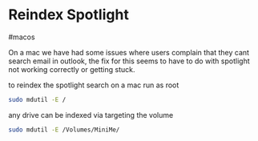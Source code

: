 # Reindex Spotlight
#macos 

On a mac we have had some issues where users complain that they cant search email in outlook, the fix for this seems to have to do with spotlight not working correctly or getting stuck.

to reindex the spotlight search on a mac run as root
```bash
sudo mdutil -E /
```

any drive can be indexed via targeting the volume
```bash
sudo mdutil -E /Volumes/MiniMe/
```